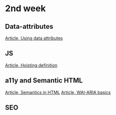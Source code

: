 # 2nd week
## Data-attributes
[Article, Using data attributes](https://developer.mozilla.org/en-US/docs/Learn/HTML/Howto/Use_data_attributes)

## JS
[Article, Hoisting definition](https://developer.mozilla.org/en-US/docs/Glossary/Hoisting)

## a11y and Semantic HTML
[Article, Semantics in HTML](https://developer.mozilla.org/en-US/docs/Glossary/Semantics)
[Article, WAI-ARIA basics](https://developer.mozilla.org/en-US/docs/Learn/Accessibility/WAI-ARIA_basics)

## SEO